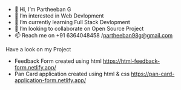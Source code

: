 - 👋 Hi, I’m Partheeban G
- 👀 I’m interested in Web Devlopment
- 🌱 I’m currently learning Full Stack Devlopment
- 💞️ I’m looking to collaborate on Open Source Project
- 📫 Reach me on +91 6364048458 /partheeban98g@gmail.com

Have a look on my Project
- Feedback Form created using html https://html-feedback-form.netlify.app/
- Pan Card application created using html & css https://pan-card-application-form.netlify.app/
